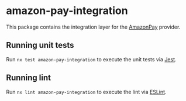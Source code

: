 # amazon-pay-integration

This package contains the integration layer for the [AmazonPay](https://developer.amazon.com/docs/amazon-pay/intro.html) provider.

## Running unit tests

Run `nx test amazon-pay-integration` to execute the unit tests via [Jest](https://jestjs.io).

## Running lint

Run `nx lint amazon-pay-integration` to execute the lint via [ESLint](https://eslint.org/).
